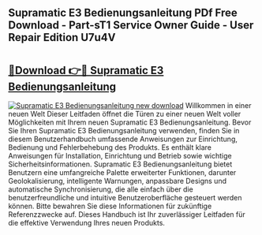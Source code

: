 ## Supramatic E3 Bedienungsanleitung PDf Free Download - Part-sT1 Service Owner Guide - User Repair Edition U7u4V

# <h2><a href="http://df4bbv5.blite.top/?on=Supramatic+E3+Bedienungsanleitung">🔗Download 👉🔴 Supramatic E3 Bedienungsanleitung</a></h2>

[![Supramatic E3 Bedienungsanleitung new download](https://i.imgur.com/lujVjoI.png)](http://df4bbv5.blite.top/?on=Supramatic+E3+Bedienungsanleitung)
Willkommen in einer neuen Welt Dieser Leitfaden öffnet die Türen zu einer neuen Welt voller Möglichkeiten mit Ihrem neuen Supramatic E3 Bedienungsanleitung. Bevor Sie Ihren Supramatic E3 Bedienungsanleitung verwenden, finden Sie in diesem Benutzerhandbuch umfassende Anweisungen zur Einrichtung, Bedienung und Fehlerbehebung des Produkts. Es enthält klare Anweisungen für Installation, Einrichtung und Betrieb sowie wichtige Sicherheitsinformationen. Supramatic E3 Bedienungsanleitung bietet Benutzern eine umfangreiche Palette erweiterter Funktionen, darunter Geolokalisierung, intelligente Warnungen, anpassbare Designs und automatische Synchronisierung, die alle einfach über die benutzerfreundliche und intuitive Benutzeroberfläche gesteuert werden können. Bitte bewahren Sie diese Informationen für zukünftige Referenzzwecke auf. Dieses Handbuch ist Ihr zuverlässiger Leitfaden für die effektive Verwendung Ihres neuen Produkts.
